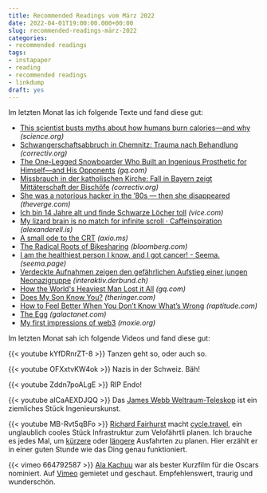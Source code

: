 ```yaml
---
title: Recommended Readings vom März 2022
date: 2022-04-01T19:00:00.000+00:00
slug: recommended-readings-märz-2022
categories:
- recommended readings
tags:
- instapaper
- reading
- recommended readings
- linkdump
draft: yes
---
```


Im letzten Monat las ich folgende Texte und fand diese gut:

- [This scientist busts myths about how humans burn calories—and why](https://www.science.org/content/article/scientist-busts-myths-about-how-humans-burn-calories-and-why) *(science.org)*
- [Schwangerschaftsabbruch in Chemnitz: Trauma nach Behandlung](https://correctiv.org/aktuelles/gesundheit/2022/03/03/schwangerschaftsabbruch-in-chemnitz-trauma-nach-behandlung-abtreibung/) *(correctiv.org)*
- [The One-Legged Snowboarder Who Built an Ingenious Prosthetic for Himself—and His Opponents](https://www.gq.com/story/paralympic-snowboarder-mike-schultz) *(gq.com)*
- [Missbrauch in der katholischen Kirche: Fall in Bayern zeigt Mittäterschaft der Bischöfe](https://correctiv.org/aktuelles/2022/01/12/missbrauch-in-der-katholischen-kirche-fall-in-bayern-zeigt-mittaeterschaft-der-bischoefe/) *(correctiv.org)*
- [She was a notorious hacker in the ’80s — then she disappeared](https://www.theverge.com/c/22889425/searching-for-susy-thunder) *(theverge.com)*
- [Ich bin 14 Jahre alt und finde Schwarze Löcher toll](https://www.vice.com/de/article/z3ng35/wie-es-ist-sich-als-14-jahrige-fur-schwarze-locher-zu-begeistern) *(vice.com)*
- [My lizard brain is no match for infinite scroll · Caffeinspiration](https://alexanderell.is/posts/infinite-scroll/) *(alexanderell.is)*
- [A small ode to the CRT](http://axio.ms//projects/2022/02/08/CRTBox.html) *(axio.ms)*
- [The Radical Roots of Bikesharing](https://www.bloomberg.com/news/features/2022-02-26/the-dutch-anarchists-who-launched-a-bikesharing-revolution) *(bloomberg.com)*
- [I am the healthiest person I know, and I got cancer! - Seema.](https://seema.page/) *(seema.page)*
- [Verdeckte Aufnahmen zeigen den gefährlichen Aufstieg einer jungen Neonazigruppe](https://interaktiv.derbund.ch/2022/das-rechtsextreme-netzwerk-der-schweiz) *(interaktiv.derbund.ch)*
- [How the World's Heaviest Man Lost it All](https://www.gq.com/story/how-the-worlds-heaviest-man-lost-it-all) *(gq.com)*
- [Does My Son Know You?](https://www.theringer.com/2022/3/3/22956353/fatherhood-cancer-jonathan-tjarks) *(theringer.com)*
- [How to Feel Better When You Don’t Know What’s Wrong](https://www.raptitude.com/2020/06/how-to-feel-better-when-you-dont-know-whats-wrong/) *(raptitude.com)*
- [The Egg](http://www.galactanet.com/oneoff/theegg_mod.html) *(galactanet.com)*
- [My first impressions of web3](https://moxie.org/2022/01/07/web3-first-impressions.html) *(moxie.org)*

Im letzten Monat sah ich folgende Videos und fand diese gut:

{{< youtube kYfDRnrZT-8 >}}
Tanzen geht so, oder auch so.

{{< youtube OFXxtvKW4ok >}}
Nazis in der Schweiz. Bäh!

{{< youtube Zddn7poALgE >}}
RIP Endo!

{{< youtube aICaAEXDJQQ >}}
Das [James Webb Weltraum-Teleskop](https://en.wikipedia.org/wiki/James_Webb_Space_Telescope) ist ein ziemliches Stück Ingenieurskunst.

{{< youtube MB-Rvt5qBFo >}}
[Richard Fairhurst](https://wiki.openstreetmap.org/wiki/User:Richard) macht [cycle.travel](https://cycle.travel/), ein unglaublich cooles Stück Infrastruktur zum Velofährtli planen.
Ich brauche es jedes Mal, um [kürzere](https://www.strava.com/activities/7007858657) oder [längere](https://www.strava.com/activities/6775504194) Ausfahrten zu planen.
Hier erzählt er in einer guten Stunde wie das Ding genau funktioniert.

{{< vimeo 664792587 >}}
[Ala Kachuu](https://alakachuu.com/) war als bester Kurzfilm für die Oscars nominiert.
Auf [Vimeo](https://vimeo.com/ondemand/alakachuu) gemietet und geschaut.
Empfehlenswert, traurig und wunderschön.
